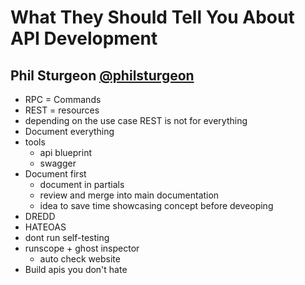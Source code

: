 # What They Should Tell You About API Development 
## Phil Sturgeon [@philsturgeon](https://twitter.com/philsturgeon)

- RPC = Commands
- REST = resources
- depending on the use case REST is not for everything
- Document everything
- tools
	- api blueprint
	- swagger
- Document first
	- document in partials
	- review and merge into main documentation
	- idea to save time showcasing concept before deveoping
- DREDD
- HATEOAS
- dont run self-testing
- runscope + ghost inspector
	- auto check website
- Build apis you don't hate